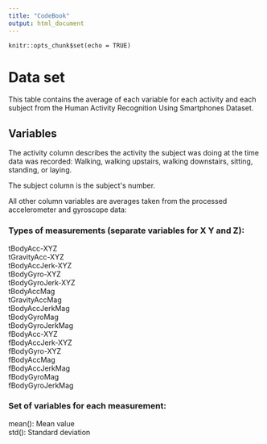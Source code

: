 ```yaml
---
title: "CodeBook"
output: html_document
---
```


```{r setup, include=FALSE}
knitr::opts_chunk$set(echo = TRUE)
```

# Data set

This table contains the average of each variable for each activity and each subject from the Human Activity Recognition Using Smartphones Dataset.

## Variables

The activity column describes the activity the subject was doing at the time data was recorded: Walking, walking upstairs, walking downstairs, sitting, standing, or laying. 

The subject column is the subject's number.

All other column variables are averages taken from the processed accelerometer and gyroscope data:

### Types of measurements (separate variables for X Y and Z):

tBodyAcc-XYZ  
tGravityAcc-XYZ  
tBodyAccJerk-XYZ  
tBodyGyro-XYZ  
tBodyGyroJerk-XYZ  
tBodyAccMag  
tGravityAccMag  
tBodyAccJerkMag  
tBodyGyroMag  
tBodyGyroJerkMag  
fBodyAcc-XYZ  
fBodyAccJerk-XYZ  
fBodyGyro-XYZ  
fBodyAccMag  
fBodyAccJerkMag  
fBodyGyroMag  
fBodyGyroJerkMag  

### Set of variables for each measurement: 

mean(): Mean value  
std(): Standard deviation  


